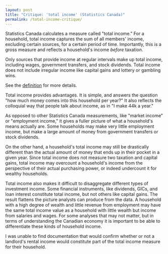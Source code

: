 ```yaml
---
layout: post
title: "Critique: 'total income' (Statistics Canada)"
permalink: /total-income-critique/
---
```


Statistics Canada calculates a measure called "total income." For a household, total income captures the sum of all members' income, excluding certain sources, for a certain period of time. Importantly, this is a gross measure and reflects a household's income _before_ taxation. 

Only sources that provide income at regular intervals make up total income, including wages, government transfers, and stock dividends. Total income does not include irregular income like capital gains and lottery or gambling wins. 

See the [definition](https://www12.statcan.gc.ca/census-recensement/2021/ref/dict/az/definition-eng.cfm?ID=pop123) for more details.

Total income provides advantages. It is simple, and answers the question "how much money comes into this household per year?" It also reflects the colloquial way that people talk about income, as in "I make 44k a year."

As opposed to other Statistics Canada measurements, like "market income" or "employment income," it gives a fuller picture of what a household's means actually are. Some households may make very little employment income, but make a large amount of money from government transfers or stock dividends.

On the other hand, a household's total income may still be drastically different than the actual amount of money that ends up in their pocket in a given year. Since total income does not measure two taxation and capital gains, total income may overcount a household's income from the perspective of their actual purchasing power, or indeed undercount it for wealthy households.

Total income also makes it difficult to disaggregate different types of investment income. Some financial instruments, like dividends, GICs, and loan interest constitute total income, but not others like capital gains. The result flattens the picture analysts can produce from the data. A household with a high degree of wealth and little revenue from employment may have the same total income value as a household with little wealth but income from salaries and wages. For some analyses that may not matter, but in terms of understanding the Canadian economy it is important to be able to differentiate these kinds of household income.

I was unable to find documentation that would confirm whether or not a landlord's rental income would constitute part of the total income measure for their household.
